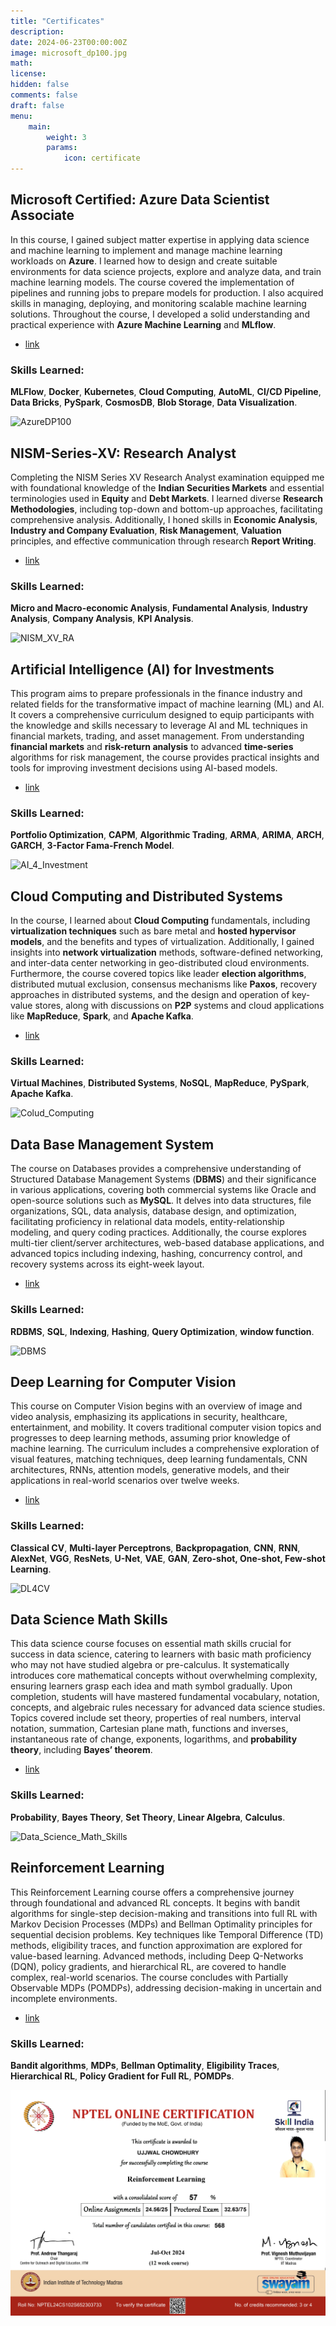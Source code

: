 ```yaml
---
title: "Certificates"
description: 
date: 2024-06-23T00:00:00Z
image: microsoft_dp100.jpg
math: 
license: 
hidden: false
comments: false
draft: false
menu:
    main:
        weight: 3
        params: 
            icon: certificate
---
```


## Microsoft Certified: Azure Data Scientist Associate
In this course, I gained subject matter expertise in applying data science and machine learning to implement and manage machine learning workloads on **Azure**. I learned how to design and create suitable environments for data science projects, explore and analyze data, and train machine learning models. The course covered the implementation of pipelines and running jobs to prepare models for production. I also acquired skills in managing, deploying, and monitoring scalable machine learning solutions. Throughout the course, I developed a solid understanding and practical experience with **Azure Machine Learning** and **MLflow**.

- [link](https://learn.microsoft.com/api/credentials/share/en-us/u77w41/6DED7CA0675E173B?sharingId=2E0F4AA6DCCB6C73)

### Skills Learned:
**MLFlow**, **Docker**, **Kubernetes**, **Cloud Computing**, **AutoML**, **CI/CD Pipeline**, **Data Bricks**, **PySpark**, **CosmosDB**, **Blob Storage**, **Data Visualization**.

![AzureDP100](microsoft_dp100.jpg)




## NISM-Series-XV: Research Analyst
Completing the NISM Series XV Research Analyst examination equipped me with foundational knowledge of the **Indian Securities Markets** and essential terminologies used in **Equity** and **Debt Markets**. I learned diverse **Research Methodologies**, including top-down and bottom-up approaches, facilitating comprehensive analysis. Additionally, I honed skills in **Economic Analysis**, **Industry and Company Evaluation**, **Risk Management**, **Valuation** principles, and effective communication through research **Report Writing**.

- [link](https://www.nism.ac.in/research-analyst-certification-examination/)

### Skills Learned:
**Micro and Macro-economic Analysis**, **Fundamental Analysis**, **Industry Analysis**, **Company Analysis**, **KPI Analysis**.

![NISM_XV_RA](NISM_Research_Analyst_Certificate.png)

## Artificial Intelligence (AI) for Investments
This program aims to prepare professionals in the finance industry and related fields for the transformative impact of machine learning (ML) and AI. It covers a comprehensive curriculum designed to equip participants with the knowledge and skills necessary to leverage AI and ML techniques in financial markets, trading, and asset management. From understanding **financial markets** and **risk-return analysis** to advanced **time-series** algorithms for risk management, the course provides practical insights and tools for improving investment decisions using AI-based models.

- [link](https://onlinecourses.nptel.ac.in/noc23_mg63/preview) 

### Skills Learned:
**Portfolio Optimization**, **CAPM**, **Algorithmic Trading**, **ARMA**, **ARIMA**, **ARCH**, **GARCH**, **3-Factor Fama-French Model**.

![AI_4_Investment](Artificial_Intelligence_for_Investments.jpg)

## Cloud Computing and Distributed Systems
In the course, I learned about **Cloud Computing** fundamentals, including **virtualization techniques** such as bare metal and **hosted hypervisor models**, and the benefits and types of virtualization. Additionally, I gained insights into **network virtualization** methods, software-defined networking, and inter-data center networking in geo-distributed cloud environments. Furthermore, the course covered topics like leader **election algorithms**, distributed mutual exclusion, consensus mechanisms like **Paxos**, recovery approaches in distributed systems, and the design and operation of key-value stores, along with discussions on **P2P** systems and cloud applications like **MapReduce**, **Spark**, and **Apache Kafka**.

- [link](https://onlinecourses.nptel.ac.in/noc23_cs27/preview)

### Skills Learned:
**Virtual Machines**, **Distributed Systems**, **NoSQL**, **MapReduce**, **PySpark**, **Apache Kafka**.

![Colud_Computing](Cloud_Computing_and_Distributed_Systems.jpg)

## Data Base Management System
The course on Databases provides a comprehensive understanding of Structured Database Management Systems (**DBMS**) and their significance in various applications, covering both commercial systems like Oracle and open-source solutions such as **MySQL**. It delves into data structures, file organizations, SQL, data analysis, database design, and optimization, facilitating proficiency in relational data models, entity-relationship modeling, and query coding practices. Additionally, the course explores multi-tier client/server architectures, web-based database applications, and advanced topics including indexing, hashing, concurrency control, and recovery systems across its eight-week layout.

- [link](https://onlinecourses.nptel.ac.in/noc22_cs91/preview)

### Skills Learned:
**RDBMS**, **SQL**, **Indexing**, **Hashing**, **Query Optimization**, **window function**.

![DBMS](Data_Base_Management_System.jpg)

## Deep Learning for Computer Vision
This course on Computer Vision begins with an overview of image and video analysis, emphasizing its applications in security, healthcare, entertainment, and mobility. It covers traditional computer vision topics and progresses to deep learning methods, assuming prior knowledge of machine learning. The curriculum includes a comprehensive exploration of visual features, matching techniques, deep learning fundamentals, CNN architectures, RNNs, attention models, generative models, and their applications in real-world scenarios over twelve weeks.

- [link](https://onlinecourses.nptel.ac.in/noc21_cs93/preview)

### Skills Learned:
**Classical CV**, **Multi-layer Perceptrons**, **Backpropagation**, **CNN**, **RNN**, **AlexNet**, **VGG**, **ResNets**, **U-Net**, **VAE**, **GAN**, **Zero-shot, One-shot, Few-shot Learning**.

![DL4CV](Deep_Learning_for_Computer_Vision.jpg)

## Data Science Math Skills
This data science course focuses on essential math skills crucial for success in data science, catering to learners with basic math proficiency who may not have studied algebra or pre-calculus. It systematically introduces core mathematical concepts without overwhelming complexity, ensuring learners grasp each idea and math symbol gradually. Upon completion, students will have mastered fundamental vocabulary, notation, concepts, and algebraic rules necessary for advanced data science studies. Topics covered include set theory, properties of real numbers, interval notation, summation, Cartesian plane math, functions and inverses, instantaneous rate of change, exponents, logarithms, and **probability theory**, including **Bayes’ theorem**.

- [link](https://www.coursera.org/learn/datasciencemathskills)

### Skills Learned:
**Probability**, **Bayes Theory**, **Set Theory**, **Linear Algebra**, **Calculus**.

![Data_Science_Math_Skills](Data_Science_Math_Skills.png)


## Reinforcement Learning
This Reinforcement Learning course offers a comprehensive journey through foundational and advanced RL concepts. It begins with bandit algorithms for single-step decision-making and transitions into full RL with Markov Decision Processes (MDPs) and Bellman Optimality principles for sequential decision problems. Key techniques like Temporal Difference (TD) methods, eligibility traces, and function approximation are explored for value-based learning. Advanced methods, including Deep Q-Networks (DQN), policy gradients, and hierarchical RL, are covered to handle complex, real-world scenarios. The course concludes with Partially Observable MDPs (POMDPs), addressing decision-making in uncertain and incomplete environments.

- [link](https://onlinecourses.nptel.ac.in/noc19_cs55/preview)

### Skills Learned:
**Bandit algorithms**, **MDPs**, **Bellman Optimality**, **Eligibility Traces**, **Hierarchical RL**, **Policy Gradient for Full RL**, **POMDPs**.

![Reinforcement_Learning](Reinforcement_Learning.jpg)
